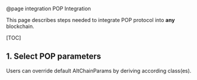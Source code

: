 @page integration POP Integration

This page describes steps needed to integrate POP protocol into **any** blockchain.

[TOC]

## 1. Select POP parameters

Users can override default AltChainParams by deriving according class(es). 

